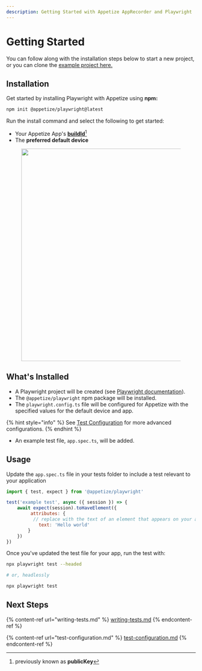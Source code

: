 ```yaml
---
description: Getting Started with Appetize AppRecorder and Playwright
---
```


# Getting Started

You can follow along with the installation steps below to start a new project, or you can clone the [example project here.](https://github.com/appetizeio/appetize-js-sdk-examples/tree/main/playwright-testing)

## Installation

Get started by installing Playwright with Appetize using **npm:**

```sh
npm init @appetize/playwright@latest
```

Run the install command and select the following to get started:

* Your Appetize App's [**buildId**](#user-content-fn-1)[^1]
* The **preferred default device**

<figure><img src="https://lh7-us.googleusercontent.com/slidesz/AGV_vUdOgTMhY5_mOGlIO1bM1w1FNQjzN7R9tfbQ8ItN0DnHyeVeA-8b94lKG71uxzWDcOZwnDf5tpGP8TpfS_lGwVgNACY3eXtKx4Ku0XhW61hoMbQXc8QvUmoexW21LJRtwCcNguKCcfeZgoqc9XLOIzYfQTYWzKox=nw?key=Ov-qIhkbe_J50OTU5jQN9g" alt="" width="563"><figcaption></figcaption></figure>

## What's Installed <a href="#whats-installed" id="whats-installed"></a>

* A Playwright project will be created  (see [Playwright documentation](https://playwright.dev/docs/intro#installing-playwright)).
* The `@appetize/playwright` npm package will be installed.
* The `playwright.config.ts` file will be configured for Appetize with the specified values for the default device and app. &#x20;

{% hint style="info" %}
See [Test Configuration](test-configuration.md) for more advanced configurations.
{% endhint %}

* An example test file, `app.spec.ts`, will be added.

## Usage

Update the `app.spec.ts` file in your tests folder to include a test relevant to your application

```javascript
import { test, expect } from '@appetize/playwright'

test('example test', async ({ session }) => {
    await expect(session).toHaveElement({
         attributes: {
          // replace with the text of an element that appears on your app
            text: 'Hello world' 
        }
    })
})
```

Once you've updated the test file for your app, run the test with:

```bash
npx playwright test --headed

# or, headlessly

npx playwright test
```

## Next Steps

{% content-ref url="writing-tests.md" %}
[writing-tests.md](writing-tests.md)
{% endcontent-ref %}

{% content-ref url="test-configuration.md" %}
[test-configuration.md](test-configuration.md)
{% endcontent-ref %}

[^1]: previously known as **publicKey**
